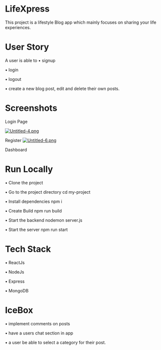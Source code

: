 # LifeXpress
This project is a lifestyle Blog app which mainly focuses on sharing your life experiences.

# User Story
A user is able to 
• signup

• login

• logout

• create a new blog post, edit and delete their own posts. 


# Screenshots
Login Page

[![Untitled-4.png](https://i.postimg.cc/BQxFVTkP/Untitled-4.png)](https://postimg.cc/vcZD1VQG)

Register
[![Untitled-6.png](https://i.postimg.cc/W4Pq6hX6/Untitled-6.png)](https://postimg.cc/BjMvJQWX)

Dashboard





# Run Locally
• Clone the project

• Go to the project directory cd my-project

• Install dependencies npm i

• Create Build npm run build

• Start the backend nodemon server.js

• Start the server npm run start

# 

# Tech Stack
• ReactJs

• NodeJs

• Express

• MongoDB


# IceBox
• implement comments on posts

• have a users chat section in app 

• a user be able to select a category for their post. 

